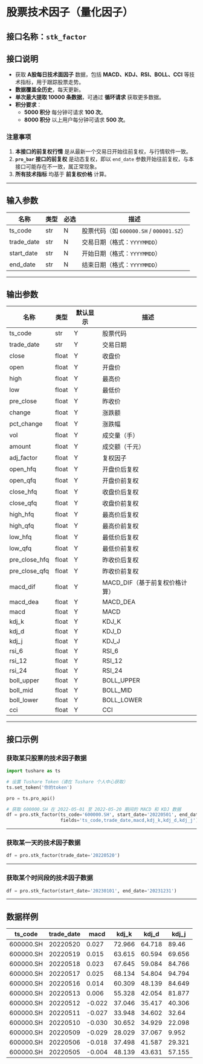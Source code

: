 # 股票技术因子（量化因子）

## 接口名称：`stk_factor`

## 接口说明
- 获取 **A股每日技术面因子** 数据，包括 **MACD、KDJ、RSI、BOLL、CCI** 等技术指标，用于跟踪股票走势。
- **数据覆盖全历史**，每天更新。
- **单次最大提取 10000 条数据**，可通过 **循环请求** 获取更多数据。
- **积分要求**：
  - **5000 积分** 每分钟可请求 **100 次**。
  - **8000 积分** 以上用户每分钟可请求 **500 次**。

### **注意事项**
1. **本接口的前复权行情** 是从最新一个交易日开始往前复权，与行情软件一致。
2. **`pro_bar` 接口的前复权** 是动态复权，即以 `end_date` 参数开始往前复权，与本接口可能存在不一致，属正常现象。
3. **所有技术指标** 均基于 **前复权价格** 计算。

---

## **输入参数**

| 名称        | 类型  | 必选 | 描述 |
|------------|------|------|------------------------------|
| ts_code    | str  | N    | 股票代码（如 `600000.SH` / `000001.SZ`） |
| trade_date | str  | N    | 交易日期（格式：`YYYYMMDD`） |
| start_date | str  | N    | 开始日期（格式：`YYYYMMDD`） |
| end_date   | str  | N    | 结束日期（格式：`YYYYMMDD`） |

---

## **输出参数**

| 名称          | 类型  | 默认显示 | 描述 |
|--------------|------|---------|------------------------------|
| ts_code      | str  | Y       | 股票代码 |
| trade_date   | str  | Y       | 交易日期 |
| close        | float | Y      | 收盘价 |
| open         | float | Y      | 开盘价 |
| high         | float | Y      | 最高价 |
| low          | float | Y      | 最低价 |
| pre_close    | float | Y      | 昨收价 |
| change       | float | Y      | 涨跌额 |
| pct_change   | float | Y      | 涨跌幅 |
| vol          | float | Y      | 成交量（手） |
| amount       | float | Y      | 成交额（千元） |
| adj_factor   | float | Y      | 复权因子 |
| open_hfq     | float | Y      | 开盘价后复权 |
| open_qfq     | float | Y      | 开盘价前复权 |
| close_hfq    | float | Y      | 收盘价后复权 |
| close_qfq    | float | Y      | 收盘价前复权 |
| high_hfq     | float | Y      | 最高价后复权 |
| high_qfq     | float | Y      | 最高价前复权 |
| low_hfq      | float | Y      | 最低价后复权 |
| low_qfq      | float | Y      | 最低价前复权 |
| pre_close_hfq | float | Y      | 昨收价后复权 |
| pre_close_qfq | float | Y      | 昨收价前复权 |
| macd_dif     | float | Y      | MACD_DIF（基于前复权价格计算） |
| macd_dea     | float | Y      | MACD_DEA |
| macd         | float | Y      | MACD |
| kdj_k        | float | Y      | KDJ_K |
| kdj_d        | float | Y      | KDJ_D |
| kdj_j        | float | Y      | KDJ_J |
| rsi_6        | float | Y      | RSI_6 |
| rsi_12       | float | Y      | RSI_12 |
| rsi_24       | float | Y      | RSI_24 |
| boll_upper   | float | Y      | BOLL_UPPER |
| boll_mid     | float | Y      | BOLL_MID |
| boll_lower   | float | Y      | BOLL_LOWER |
| cci          | float | Y      | CCI |

---

## **接口示例**

### **获取某只股票的技术因子数据**
```python
import tushare as ts

# 设置 Tushare Token（请在 Tushare 个人中心获取）
ts.set_token('你的token')

pro = ts.pro_api()

# 获取 600000.SH 在 2022-05-01 至 2022-05-20 期间的 MACD 和 KDJ 数据
df = pro.stk_factor(ts_code='600000.SH', start_date='20220501', end_date='20220520', 
                    fields='ts_code,trade_date,macd,kdj_k,kdj_d,kdj_j')
```

---

### **获取某一天的技术因子数据**
```python
df = pro.stk_factor(trade_date='20220520')
```

---

### **获取某个时间段的技术因子数据**
```python
df = pro.stk_factor(start_date='20230101', end_date='20231231')
```

---

## **数据样例**

| ts_code  | trade_date | macd  | kdj_k  | kdj_d  | kdj_j  |
|----------|------------|------|------|------|------|
| 600000.SH | 20220520 | 0.027 | 72.966 | 64.718 | 89.46 |
| 600000.SH | 20220519 | 0.015 | 63.615 | 60.594 | 69.656 |
| 600000.SH | 20220518 | 0.023 | 67.645 | 59.084 | 84.766 |
| 600000.SH | 20220517 | 0.025 | 68.134 | 54.804 | 94.794 |
| 600000.SH | 20220516 | 0.014 | 60.309 | 48.139 | 84.649 |
| 600000.SH | 20220513 | 0.006 | 55.328 | 42.054 | 81.877 |
| 600000.SH | 20220512 | -0.022 | 37.046 | 35.417 | 40.306 |
| 600000.SH | 20220511 | -0.027 | 33.948 | 34.602 | 32.64 |
| 600000.SH | 20220510 | -0.030 | 30.652 | 34.929 | 22.098 |
| 600000.SH | 20220509 | -0.029 | 28.029 | 37.067 | 9.952 |
| 600000.SH | 20220506 | -0.018 | 37.498 | 41.587 | 29.321 |
| 600000.SH | 20220505 | -0.004 | 48.139 | 43.631 | 57.155 |

